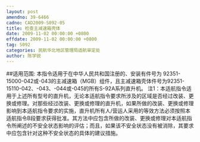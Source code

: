 ```yaml
---
layout: post
amendno: 39-6466
cadno: CAD2009-S092-05
title: 检查主减速箱壳体
date: 2009-11-02 00:00:00 +0800
effdate: 2009-11-02 00:00:00 +0800
tag: S092
categories: 民航华北地区管理局适航审定处
author: 陈学锐
---
```


##适用范围:
本指令适用于在中华人民共和国注册的、安装有件号为 92351-15000-042或-043的主减速箱（MGB）组件，且主减速箱壳体件号为92351-15110-042、-043、-044或-045的所有S-92A系列直升机。
注1：本适航指令适用于上述所有型号的直升机，无论本适航指令要求所涉及的区域是否经过改装、更换或修理。对那些经过改装、更换或修理的直升机，如果所做的改装、更换或修理影响到本适航指令要求的实施，直升机所有人/营运人采用的等效方法必须按照本适航指令B段要求获得批准。其方法中应包含所做的改装、更换或修理对本适航指令所阐述的不安全状态影响的评估；而且，如果该不安全状态没有被消除，其要求中应包含针对这种不安全状态的具体的建议措施。

